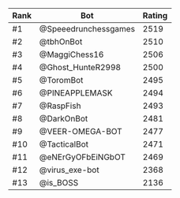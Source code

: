 Rank|Bot|Rating
---|---|---
#1|@Speeedrunchessgames|2519
#2|@tbhOnBot|2510
#3|@MaggiChess16|2506
#4|@Ghost_HunteR2998|2500
#5|@ToromBot|2495
#6|@PINEAPPLEMASK|2494
#7|@RaspFish|2493
#8|@DarkOnBot|2481
#9|@VEER-OMEGA-BOT|2477
#10|@TacticalBot|2471
#11|@eNErGyOFbEiNGbOT|2469
#12|@virus_exe-bot|2368
#13|@is_BOSS|2136
